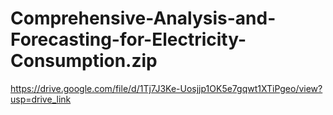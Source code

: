 # Comprehensive-Analysis-and-Forecasting-for-Electricity-Consumption.zip
https://drive.google.com/file/d/1Tj7J3Ke-Uosjjp1OK5e7gqwt1XTiPgeo/view?usp=drive_link
